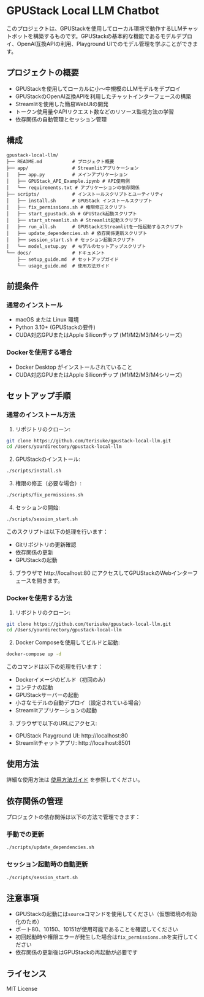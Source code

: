 # GPUStack Local LLM Chatbot

このプロジェクトは、GPUStackを使用してローカル環境で動作するLLMチャットボットを構築するものです。GPUStackの基本的な機能であるモデルデプロイ、OpenAI互換APIの利用、Playground UIでのモデル管理を学ぶことができます。

## プロジェクトの概要

- GPUStackを使用してローカルに小〜中規模のLLMモデルをデプロイ
- GPUStackのOpenAI互換APIを利用したチャットインターフェースの構築
- Streamlitを使用した簡易WebUIの開発
- トークン使用量やAPIリクエスト数などのリソース監視方法の学習
- 依存関係の自動管理とセッション管理

## 構成

```
gpustack-local-llm/
├── README.md           # プロジェクト概要
├── app/                # Streamlitアプリケーション
│   ├── app.py          # メインアプリケーション
│   ├── GPUStack_API_Example.ipynb # API使用例
│   └── requirements.txt # アプリケーションの依存関係
├── scripts/            # インストールスクリプトとユーティリティ
│   ├── install.sh      # GPUStack インストールスクリプト
│   ├── fix_permissions.sh # 権限修正スクリプト
│   ├── start_gpustack.sh # GPUStack起動スクリプト
│   ├── start_streamlit.sh # Streamlit起動スクリプト
│   ├── run_all.sh      # GPUStackとStreamlitを一括起動するスクリプト
│   ├── update_dependencies.sh # 依存関係更新スクリプト
│   ├── session_start.sh # セッション起動スクリプト
│   └── model_setup.py  # モデルのセットアップスクリプト
└── docs/               # ドキュメント
    ├── setup_guide.md  # セットアップガイド
    └── usage_guide.md  # 使用方法ガイド
```

## 前提条件

### 通常のインストール
- macOS または Linux 環境
- Python 3.10+ (GPUStackの要件)
- CUDA対応GPUまたはApple Siliconチップ (M1/M2/M3/M4シリーズ)

### Dockerを使用する場合
- Docker Desktop がインストールされていること
- CUDA対応GPUまたはApple Siliconチップ (M1/M2/M3/M4シリーズ)

## セットアップ手順

### 通常のインストール方法

1. リポジトリのクローン:
```bash
git clone https://github.com/terisuke/gpustack-local-llm.git
cd /Users/yourdirectory/gpustack-local-llm
```

2. GPUStackのインストール:
```bash
./scripts/install.sh
```

3. 権限の修正（必要な場合）:
```bash
./scripts/fix_permissions.sh
```

4. セッションの開始:
```bash
./scripts/session_start.sh
```

このスクリプトは以下の処理を行います：
- Gitリポジトリの更新確認
- 依存関係の更新
- GPUStackの起動

5. ブラウザで http://localhost:80 にアクセスしてGPUStackのWebインターフェースを開きます。

### Dockerを使用する方法

1. リポジトリのクローン:
```bash
git clone https://github.com/terisuke/gpustack-local-llm.git
cd /Users/yourdirectory/gpustack-local-llm
```

2. Docker Composeを使用してビルドと起動:
```bash
docker-compose up -d
```

このコマンドは以下の処理を行います：
- Dockerイメージのビルド（初回のみ）
- コンテナの起動
- GPUStackサーバーの起動
- 小さなモデルの自動デプロイ（設定されている場合）
- Streamlitアプリケーションの起動

3. ブラウザで以下のURLにアクセス:
- GPUStack Playground UI: http://localhost:80
- Streamlitチャットアプリ: http://localhost:8501

## 使用方法

詳細な使用方法は [使用方法ガイド](docs/usage_guide.md) を参照してください。

## 依存関係の管理

プロジェクトの依存関係は以下の方法で管理できます：

### 手動での更新
```bash
./scripts/update_dependencies.sh
```

### セッション起動時の自動更新
```bash
./scripts/session_start.sh
```

## 注意事項

- GPUStackの起動には`source`コマンドを使用してください（仮想環境の有効化のため）
- ポート80、10150、10151が使用可能であることを確認してください
- 初回起動時や権限エラーが発生した場合は`fix_permissions.sh`を実行してください
- 依存関係の更新後はGPUStackの再起動が必要です

## ライセンス

MIT License
